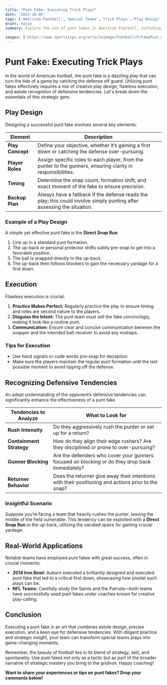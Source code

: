 ```yaml
--- 
title: "Punt Fake: Executing Trick Plays" 
date: '2021-10-05'
tags: ['American Football','Special Teams','Trick Plays','Play Design','Coaching','Player Skills','Game Strategy','Defensive Analysis','Punt Fake']
draft: false 
summary: Explore the use of punt fakes in American Football, including play design, execution, and recognizing defensive tendencies for maximum success.

images: ['https://www.sportstips.org/articleimage/Football/P/FakePunt.webp']
---
```


# Punt Fake: Executing Trick Plays

In the world of American football, the punt fake is a dazzling play that can turn the tide of a game by catching the defense off guard. Utilizing punt fakes effectively requires a mix of creative play design, flawless execution, and astute recognition of defensive tendencies. Let's break down the essentials of this strategic gem.

## Play Design
Designing a successful punt fake involves several key elements:

| Element          | Description                                                                                 |
|------------------|---------------------------------------------------------------------------------------------|
| **Play Concept** | Define your objective, whether it’s gaining a first down or catching the defense over-pursuing. |
| **Player Roles** | Assign specific roles to each player, from the punter to the gunners, ensuring clarity in responsibilities. |
| **Timing**       | Determine the snap count, formation shift, and exact moment of the fake to ensure precision.  |
| **Backup Plan**  | Always have a fallback if the defense reads the play; this could involve simply punting after assessing the situation. |

### Example of a Play Design
A simple yet effective punt fake is the **Direct Snap Run**:

1. Line up in a standard punt formation.
2. The up-back or personal protector shifts subtly pre-snap to get into a favorable position.
3. The ball is snapped directly to the up-back.
4. The up-back then follows blockers to gain the necessary yardage for a first down.

## Execution
Flawless execution is crucial:

1. **Practice Makes Perfect:** Regularly practice the play to ensure timing and roles are second nature to the players.
2. **Disguise the Intent:** The punt team must sell the fake convincingly, making it look like a routine punt.
3. **Communication:** Ensure clear and concise communication between the snapper and the intended ball-receiver to avoid any mishaps.

### Tips for Execution
- Use hand signals or code words pre-snap for deception.
- Make sure the players maintain the regular punt formation until the last possible moment to avoid tipping off the defense.

## Recognizing Defensive Tendencies
An adept understanding of the opponent’s defensive tendencies can significantly enhance the effectiveness of a punt fake.

| Tendencies to Analyze       | What to Look for                                                                                      |
|-----------------------------|------------------------------------------------------------------------------------------------------|
| **Rush Intensity**          | Do they aggressively rush the punter or set up for a return?                                         |
| **Containment Strategy**    | How do they align their edge rushers? Are they disciplined or prone to over-pursuing?                |
| **Gunner Blocking**         | Are the defenders who cover your gunners focused on blocking or do they drop back immediately?       |
| **Returner Behavior**       | Does the returner give away their intentions with their positioning and actions prior to the snap?   |

### Insightful Scenario
Suppose you’re facing a team that heavily rushes the punter, leaving the middle of the field vulnerable. This tendency can be exploited with a **Direct Snap Run** to the up-back, utilizing the vacated space for gaining crucial yardage.

## Real-World Applications
Notable teams have employed punt fakes with great success, often in crucial moments:

- **2014 Iron Bowl:** Auburn executed a brilliantly designed and executed punt fake that led to a critical first down, showcasing how pivotal such plays can be.
- **NFL Teams:** Carefully study the Saints and the Patriots—both teams have successfully used punt fakes under coaches known for creative play-calling.

## Conclusion
Executing a punt fake is an art that combines astute design, precise execution, and a keen eye for defensive tendencies. With diligent practice and strategic insight, your team can transform special teams plays into game-changing moments.

Remember, the beauty of football lies in its blend of strategy, skill, and spontaneity. Use punt fakes not only as a tactic but as part of the broader narrative of strategic mastery you bring to the gridiron. Happy coaching!

**Want to share your experiences or tips on punt fakes? Drop your comments below!**
```